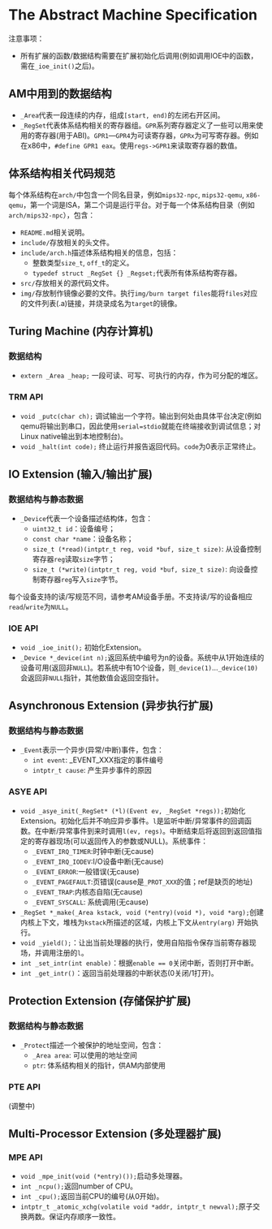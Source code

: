 # The Abstract Machine Specification

注意事项：

* 所有扩展的函数/数据结构需要在扩展初始化后调用(例如调用IOE中的函数，需在`_ioe_init()`之后)。

## AM中用到的数据结构

* `_Area`代表一段连续的内存，组成`[start, end)`的左闭右开区间。
* `_RegSet`代表体系结构相关的寄存器组。`GPR`系列寄存器定义了一些可以用来使用的寄存器(用于ABI)。`GPR1`—`GPR4`为可读寄存器，`GPRx`为可写寄存器。例如在x86中，`#define GPR1 eax`。使用`regs->GPR1`来读取寄存器的数值。

## 体系结构相关代码规范

每个体系结构在`arch/`中包含一个同名目录，例如`mips32-npc`, `mips32-qemu`, `x86-qemu`，第一个词是ISA，第二个词是运行平台。对于每一个体系结构目录（例如`arch/mips32-npc`），包含：

* `README.md`相关说明。
* `include/`存放相关的头文件。
* `include/arch.h`描述体系结构相关的信息，包括：
  * 整数类型`size_t`, `off_t`的定义。
  * `typedef struct _RegSet {} _Regset;`代表所有体系结构寄存器。
* `src/`存放相关的源代码文件。
* `img/`存放制作镜像必要的文件。执行`img/burn target files`能将`files`对应的文件列表(.a)链接，并烧录成名为`target`的镜像。

## Turing Machine (内存计算机)

### 数据结构

* `extern _Area _heap;` 一段可读、可写、可执行的内存，作为可分配的堆区。

### TRM API

* `void _putc(char ch);` 调试输出一个字符。输出到何处由具体平台决定(例如qemu将输出到串口，因此使用`serial=stdio`就能在终端接收到调试信息；对Linux native输出到本地控制台)。
* `void _halt(int code);` 终止运行并报告返回代码。`code`为0表示正常终止。

## IO Extension (输入/输出扩展)

### 数据结构与静态数据

* `_Device`代表一个设备描述结构体，包含：
  * `uint32_t id`：设备编号；
  * `const char *name`：设备名称；
  * `size_t (*read)(intptr_t reg, void *buf, size_t size)`: 从设备控制寄存器`reg`读取`size`字节；
  * `size_t (*write)(intptr_t reg, void *buf, size_t size)`: 向设备控制寄存器`reg`写入`size`字节。

每个设备支持的读/写规范不同，请参考AM设备手册。不支持读/写的设备相应`read`/`write`为`NULL`。

### IOE API

* `void _ioe_init();` 初始化Extension。
* `_Device *_device(int n);`返回系统中编号为n的设备。系统中从1开始连续的设备可用(返回非`NULL`)。若系统中有10个设备，则`_device(1)`…`_device(10)`会返回非`NULL`指针，其他数值会返回空指针。

## Asynchronous Extension (异步执行扩展)

### 数据结构与静态数据

* `_Event`表示一个异步(异常/中断)事件，包含：
  * `int event`: _EVENT_XXX指定的事件编号
  * `intptr_t cause`: 产生异步事件的原因

### ASYE API

* `void _asye_init(_RegSet* (*l)(Event ev, _RegSet *regs));`初始化Extension。初始化后并不响应异步事件。`l`是监听中断/异常事件的回调函数。在中断/异常事件到来时调用`l(ev, regs)`。中断结束后将返回到返回值指定的寄存器现场(可以返回传入的参数或NULL)。系统事件：
  * `_EVENT_IRQ_TIMER`:时钟中断(无cause)
  * `_EVENT_IRQ_IODEV`:I/O设备中断(无cause)
  * `_EVENT_ERROR`:一般错误(无cause)
  * `_EVENT_PAGEFAULT`:页错误(cause是`_PROT_XXX`的值；ref是缺页的地址)
  * `_EVENT_TRAP`:内核态自陷(无cause)
  * `_EVENT_SYSCALL`: 系统调用(无cause)
* `_RegSet *_make(_Area kstack, void (*entry)(void *), void *arg);`创建内核上下文，堆栈为`kstack`所描述的区域，内核上下文从`entry(arg)` 开始执行。
* `void _yield();`：让出当前处理器的执行，使用自陷指令保存当前寄存器现场，并调用注册的`l`。
* `int _set_intr(int enable)`：根据`enable == 0`关闭中断，否则打开中断。
* `int _get_intr()`：返回当前处理器的中断状态(0关闭/1打开)。

## Protection Extension (存储保护扩展)

### 数据结构与静态数据

* `_Protect`描述一个被保护的地址空间，包含：
  * `_Area area`: 可以使用的地址空间
  * `ptr`: 体系结构相关的指针，供AM内部使用

### PTE API

(调整中)

## Multi-Processor Extension (多处理器扩展)

### MPE API

* `void _mpe_init(void (*entry)());`启动多处理器。
* `int _ncpu();`返回number of CPU。
* `int _cpu();`返回当前CPU的编号(从0开始)。
* `intptr_t _atomic_xchg(volatile void *addr, intptr_t newval);`原子交换两数。保证内存顺序一致性。
